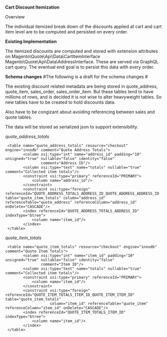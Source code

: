 **Cart Discount Itemization**

Overview

The individual itemized break down of the discounts applied at cart and cart item level are to be computed and persisted on every order.

**Existing Implementation**

The itemized discounts are computed and stored with extension attributes on 
Magento\Quote\Api\Data\CartItemInterface 
Magento\Quote\Api\Data\AddressInterface. 
These are served via GraphQL cart query. The eventual end goal is to persist this data with every order.

**Schema changes**
#The following is a draft for the schema changes #

The existing discount related metadata are being stored in quote_address, quote_item, sales_order, sales_order_item. But these tables tend to have millions of rows,
and is decided it is not wise to alter heavyweight tables. So new tables have to be created to hold discounts data.

Also have to be congizant about avoiding referencing between sales and quote tables.

The data will be stored as serialized json to support extensibility.

*quote_address_totals* 
```
 <table name="quote_address_totals" resource="checkout" engine="innodb" comment="Quote Address Totals">
        <column xsi:type="int" name="address_id" padding="10" unsigned="true" nullable="false" identity="false"
                comment="Address ID"/>
        <column xsi:type="text" name="totals" nullable="true" comment="Collected item totals"/>
        <constraint xsi:type="primary" referenceId="PRIMARY">
            <column name="address_id"/>
        </constraint>
        <constraint xsi:type="foreign" referenceId="QUOTE_ADDRESS_TOTALS_ADDRESS_ID_QUOTE_ADDRESS_ADDRESS_ID    table="quote_item_totals" column="address_id" referenceTable="quote_address" referenceColumn="address_id" onDelete="CASCADE"/>
        <index referenceId="QUOTE_ADDRESS_TOTALS_ADDRESS_ID" indexType="btree">
            <column name="item_id"/>
        </index>
 </table>
```

*quote_item_totals* 
```
 <table name="quote_item_totals" resource="checkout" engine="innodb" comment="Quote Item Totals">
        <column xsi:type="int" name="item_id" padding="10" unsigned="true" nullable="false" identity="false"
                comment="Item ID"/>
        <column xsi:type="text" name="totals" nullable="true" comment="Collected item totals"/>
        <constraint xsi:type="primary" referenceId="PRIMARY">
            <column name="item_id"/>
        </constraint>
        <constraint xsi:type="foreign" referenceId="QUOTE_ITEM_TOTALS_ITEM_ID_QUOTE_ITEM_ITEM_ID" table="quote_item_totals"
                    column="item_id" referenceTable="quote_item" referenceColumn="item_id" onDelete="CASCADE"/>
        <index referenceId="QUOTE_ITEM_TOTALS_ITEM_ID" indexType="btree">
            <column name="item_id"/>
        </index>
 </table>
```


